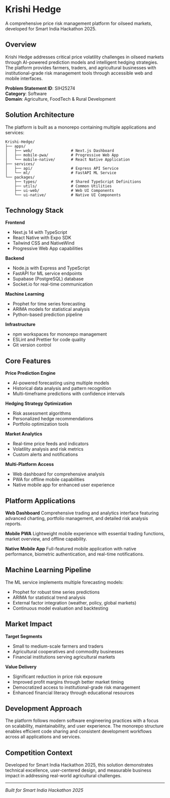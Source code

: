 # Krishi Hedge

A comprehensive price risk management platform for oilseed markets, developed for Smart India Hackathon 2025.

## Overview

Krishi Hedge addresses critical price volatility challenges in oilseed markets through AI-powered prediction models and intelligent hedging strategies. The platform provides farmers, traders, and agricultural businesses with institutional-grade risk management tools through accessible web and mobile interfaces.

**Problem Statement ID**: SIH25274  
**Category**: Software  
**Domain**: Agriculture, FoodTech & Rural Development

## Solution Architecture

The platform is built as a monorepo containing multiple applications and services:

```
Krishi-Hedge/
├── apps/
│   ├── web/                 # Next.js Dashboard
│   ├── mobile-pwa/          # Progressive Web App
│   └── mobile-native/       # React Native Application
├── services/
│   ├── api/                 # Express API Service
│   └── ml/                  # FastAPI ML Service
└── packages/
    ├── types/               # Shared TypeScript Definitions
    ├── utils/               # Common Utilities
    ├── ui-web/              # Web UI Components
    └── ui-native/           # Native UI Components
```

## Technology Stack

**Frontend**
- Next.js 14 with TypeScript
- React Native with Expo SDK
- Tailwind CSS and NativeWind
- Progressive Web App capabilities

**Backend**
- Node.js with Express and TypeScript
- FastAPI for ML service endpoints
- Supabase (PostgreSQL) database
- Socket.io for real-time communication

**Machine Learning**
- Prophet for time series forecasting
- ARIMA models for statistical analysis
- Python-based prediction pipeline

**Infrastructure**
- npm workspaces for monorepo management
- ESLint and Prettier for code quality
- Git version control

## Core Features

**Price Prediction Engine**
- AI-powered forecasting using multiple models
- Historical data analysis and pattern recognition
- Multi-timeframe predictions with confidence intervals

**Hedging Strategy Optimization**
- Risk assessment algorithms
- Personalized hedge recommendations
- Portfolio optimization tools

**Market Analytics**
- Real-time price feeds and indicators
- Volatility analysis and risk metrics
- Custom alerts and notifications

**Multi-Platform Access**
- Web dashboard for comprehensive analysis
- PWA for offline mobile capabilities
- Native mobile app for enhanced user experience

## Platform Applications

**Web Dashboard**
Comprehensive trading and analytics interface featuring advanced charting, portfolio management, and detailed risk analysis reports.

**Mobile PWA**
Lightweight mobile experience with essential trading functions, market overview, and offline capability.

**Native Mobile App**
Full-featured mobile application with native performance, biometric authentication, and real-time notifications.

## Machine Learning Pipeline

The ML service implements multiple forecasting models:
- Prophet for robust time series predictions
- ARIMA for statistical trend analysis
- External factor integration (weather, policy, global markets)
- Continuous model evaluation and backtesting

## Market Impact

**Target Segments**
- Small to medium-scale farmers and traders
- Agricultural cooperatives and commodity businesses
- Financial institutions serving agricultural markets

**Value Delivery**
- Significant reduction in price risk exposure
- Improved profit margins through better market timing
- Democratized access to institutional-grade risk management
- Enhanced financial literacy through educational resources

## Development Approach

The platform follows modern software engineering practices with a focus on scalability, maintainability, and user experience. The monorepo structure enables efficient code sharing and consistent development workflows across all applications and services.

## Competition Context

Developed for Smart India Hackathon 2025, this solution demonstrates technical excellence, user-centered design, and measurable business impact in addressing real-world agricultural challenges.

---

*Built for Smart India Hackathon 2025*
